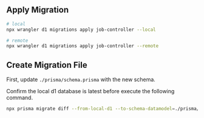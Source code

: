 ## Apply Migration

```bash
# local
npx wrangler d1 migrations apply job-controller --local
```

```bash
# remote
npx wrangler d1 migrations apply job-controller --remote
```

## Create Migration File

First, update `./prisma/schema.prisma` with the new schema.

Confirm the local d1 database is latest before execute the following command.

```bash
npx prisma migrate diff --from-local-d1 --to-schema-datamodel=./prisma/schema.prisma --script -o ./migrations/__INPUT_NEW_MIGRATION_FILE_NAME__.sql
```
